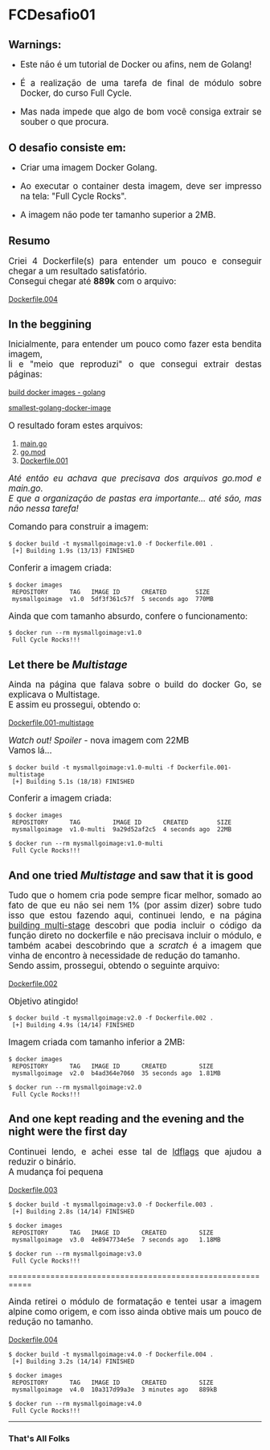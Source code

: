 <h1>FCDesafio01</h1>

<h2> Warnings: </h2>
<ul>
    <li> 
        <p style="text-align: justify; font-size: 1.2em;">
        Este não é um tutorial de Docker ou afins, nem de Golang!
        </p>
    </li>
    <li> 
        <p style="text-align: justify; font-size: 1.2em;">
        É a realização de uma tarefa de final de módulo sobre Docker, do curso Full Cycle.
        </p>
    </li>
    <li> 
        <p style="text-align: justify; font-size: 1.2em;">
        Mas nada impede que algo de bom você consiga extrair se souber o que procura.
        </p>
    </li>
</ul>

<h2> O desafio consiste em: </h2>
<ul>
    <li> 
        <p style="text-align: justify; font-size: 1.2em;">
        Criar uma imagem Docker Golang.
        </p>
    </li>
    <li> 
        <p style="text-align: justify; font-size: 1.2em;">
        Ao executar o container desta imagem, deve ser impresso na tela: "Full Cycle Rocks".
        </p>
    </li>
    <li> 
        <p style="text-align: justify; font-size: 1.2em;">
        A imagem não pode ter tamanho superior a 2MB.
        </p>
    </li>
</ul>

<h2> Resumo </h2>
<p style="text-align: justify; font-size: 1.2em;">
Criei 4 Dockerfile(s) para entender um pouco e conseguir chegar a um resultado satisfatório.</br>
Consegui chegar até <b>889k</b> com o arquivo:
</p>

[Dockerfile.004](FCDesafio01/Dockerfile.004)

<h2> In the beggining </h2>
<p style="text-align: justify; font-size: 1.2em;">
Inicialmente, para entender um pouco como fazer esta bendita imagem, </br>
li e "meio que reproduzi" o que consegui extrair destas páginas:
</p>
<a href="https://docs.docker.com/language/golang/build-images/" target="_blank">build docker images - golang</a>

<a href="https://klotzandrew.com/blog/smallest-golang-docker-image/" target="_blank">smallest-golang-docker-image</a>

<p style="text-align: justify; font-size: 1.2em;">
O resultado foram estes arquivos:</p>

1. [main.go](FCDesafio01/main.go)
2. [go.mod](FCDesafio01/go.mod)
3. [Dockerfile.001](FCDesafio01/Dockerfile.001)

<p style="text-align: justify; font-size: 1.2em;">
<i>Até então eu achava que precisava dos arquivos go.mod e main.go.</i></br>
<i>E que a organização de pastas era importante... até são, mas não nessa tarefa!</i></p>

<p style="text-align: justify; font-size: 1.2em;">
Comando para construir a imagem:</p>

```code
$ docker build -t mysmallgoimage:v1.0 -f Dockerfile.001 .
 [+] Building 1.9s (13/13) FINISHED 
```

<p style="text-align: justify; font-size: 1.2em;">
Conferir a imagem criada:</p>

```code
$ docker images
 REPOSITORY      TAG   IMAGE ID      CREATED        SIZE
 mysmallgoimage  v1.0  5df3f361c57f  5 seconds ago  770MB
```

<p style="text-align: justify; font-size: 1.2em;">
Ainda que com tamanho absurdo, confere o funcionamento:</p>

```code
$ docker run --rm mysmallgoimage:v1.0
 Full Cycle Rocks!!!
```

<h2>Let there be <i>Multistage</i></h2>
<p style="text-align: justify; font-size: 1.2em;">
Ainda na página que falava sobre o build do docker Go, se explicava o Multistage.</br>
E assim eu prossegui, obtendo o:</p>

[Dockerfile.001-multistage](FCDesafio/Dockerfile.001-multistage)

<p style="text-align: justify; font-size: 1.2em;">
<i>Watch out! Spoiler</i> - nova imagem com 22MB</br>
Vamos lá...</p>

```code
$ docker build -t mysmallgoimage:v1.0-multi -f Dockerfile.001-multistage 
 [+] Building 5.1s (18/18) FINISHED 
```

<p style="text-align: justify; font-size: 1.2em;">
Conferir a imagem criada:</p>

```code
$ docker images
 REPOSITORY      TAG         IMAGE ID      CREATED        SIZE
 mysmallgoimage  v1.0-multi  9a29d52af2c5  4 seconds ago  22MB
```

```code
$ docker run --rm mysmallgoimage:v1.0-multi
 Full Cycle Rocks!!!
```

<h2>And one tried <i>Multistage</i> and saw that it is good</h2>
<p style="text-align: justify; font-size: 1.2em;">
Tudo que o homem cria pode sempre ficar melhor, somado ao fato de que eu não sei nem 1% (por assim dizer) sobre tudo isso que estou fazendo aqui, continuei lendo, e na página <a href="https://docs.docker.com/build/building/multi-stage/" target="_blank">building multi-stage</a> descobri que podia incluir o código da função direto no dockerfile e não precisava incluir o módulo, e também acabei descobrindo que a <i>scratch</i> é a imagem que vinha de encontro à necessidade de redução do tamanho.</br>
Sendo assim, prossegui, obtendo o seguinte arquivo:</p>

[Dockerfile.002](FCDesafio/Dockerfile.002)

<p style="text-align: justify; font-size: 1.2em;">
Objetivo atingido!</p>

```code
$ docker build -t mysmallgoimage:v2.0 -f Dockerfile.002 .
 [+] Building 4.9s (14/14) FINISHED 
```

<p style="text-align: justify; font-size: 1.2em;">
Imagem criada com tamanho inferior a 2MB:</p>

```code
$ docker images
 REPOSITORY      TAG   IMAGE ID      CREATED         SIZE
 mysmallgoimage  v2.0  b4ad364e7060  35 seconds ago  1.81MB
```

```code
$ docker run --rm mysmallgoimage:v2.0
 Full Cycle Rocks!!!
```

<h2>And one kept reading and the evening and the night were the first day</h2>
<p style="text-align: justify; font-size: 1.2em;">
 Continuei lendo, e achei esse tal de <a href="https://aprendagolang.com.br/como-diminuir-o-tamanho-da-sua-aplicacao-com-ldflags/" target="_blank">ldflags</a> que ajudou a reduzir o binário.</br>
 A mudança foi pequena</p>
 
[Dockerfile.003](FCDesafio/Dockerfile.003)

```code
$ docker build -t mysmallgoimage:v3.0 -f Dockerfile.003 .
 [+] Building 2.8s (14/14) FINISHED 
```

```code
$ docker images
 REPOSITORY      TAG   IMAGE ID      CREATED         SIZE
 mysmallgoimage  v3.0  4e8947734e5e  7 seconds ago   1.18MB
```

```code
$ docker run --rm mysmallgoimage:v3.0
 Full Cycle Rocks!!!
```

===========================================================
<p style="text-align: justify; font-size: 1.2em;">
 Ainda retirei o módulo de formatação e tentei usar a imagem alpine como origem, e com isso ainda obtive mais um pouco de redução no tamanho.</p>
 
[Dockerfile.004](FCDesafio/Dockerfile.004)

```code
$ docker build -t mysmallgoimage:v4.0 -f Dockerfile.004 .
 [+] Building 3.2s (14/14) FINISHED 
```

```code
$ docker images
 REPOSITORY      TAG   IMAGE ID      CREATED         SIZE
 mysmallgoimage  v4.0  10a317d99a3e  3 minutes ago   889kB

```

```code
$ docker run --rm mysmallgoimage:v4.0
 Full Cycle Rocks!!!
```
---
<h3> That's All Folks </h3>
